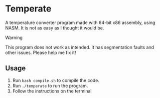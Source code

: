 # Temperate

A temperature converter program made with 64-bit x86 assembly, using NASM. It is not as easy as I thought it would be.

> [!WARNING]
> This program does not work as intended. It has segmentation faults and other issues.
> Please help me fix it!

## Usage

1. Run `bash compile.sh` to compile the code.
2. Run `./temperate` to run the program.
3. Follow the instructions on the terminal
